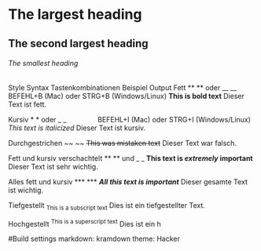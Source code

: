 # The largest heading
## The second largest heading
###### The smallest heading

Style	Syntax	Tastenkombinationen	Beispiel	Output
Fett	** ** oder __ __	BEFEHL+B (Mac) oder STRG+B (Windows/Linux)	**This is bold text**	Dieser Text ist fett.

Kursiv	* * oder _ _     	BEFEHL+I (Mac) oder STRG+I (Windows/Linux)	*This text is italicized*	Dieser Text ist kursiv.

Durchgestrichen	~~ ~~		~~This was mistaken text~~	Dieser Text war falsch.

Fett und kursiv verschachtelt	** ** und _ _		**This text is _extremely_ important**	Dieser Text ist sehr wichtig.

Alles fett und kursiv	*** ***		***All this text is important***	Dieser gesamte Text ist wichtig.

Tiefgestellt	<sub> </sub>		<sub>This is a subscript text</sub>	Dies ist ein tiefgestellter Text.

Hochgestellt	<sup> </sup>		<sup>This is a superscript text</sup>	Dies ist ein h

#Build settings
markdown: kramdown
theme: Hacker
